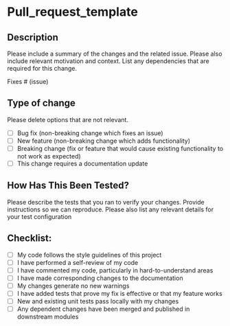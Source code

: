 # Pull_request_template

## Description

Please include a summary of the changes and the related issue.
Please also include relevant motivation and context.
List any dependencies that are required for this change.

Fixes # (issue)

## Type of change

Please delete options that are not relevant.

- [ ] Bug fix (non-breaking change which fixes an issue)
- [ ] New feature (non-breaking change which adds functionality)
- [ ] Breaking change
  (fix or feature that would cause existing functionality to not work as expected)
- [ ] This change requires a documentation update

## How Has This Been Tested?

Please describe the tests that you ran to verify your changes.
Provide instructions so we can reproduce.
Please also list any relevant details for your test configuration

## Checklist:

- [ ] My code follows the style guidelines of this project
- [ ] I have performed a self-review of my code
- [ ] I have commented my code, particularly in hard-to-understand areas
- [ ] I have made corresponding changes to the documentation
- [ ] My changes generate no new warnings
- [ ] I have added tests that prove my fix is effective or that my feature works
- [ ] New and existing unit tests pass locally with my changes
- [ ] Any dependent changes have been merged and published in downstream modules
